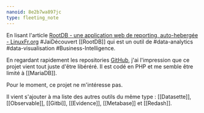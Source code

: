 ```yaml
---
nanoid: 8e2b7wa897jc
type: fleeting_note
---
```

En lisant l'article [RootDB - une application web de reporting, auto-hebergée - LinuxFr.org](https://linuxfr.org/news/rootdb-une-application-web-de-reporting-auto-hebergee) #JaiDécouvert [[RootDB]] qui est un outil de #data-analytics #data-visualisation #Business-Intelligence.  

En regardant rapidement les repositories [GitHub](https://github.com/orgs/RootDBApp/repositories), j'ai l'impression que ce projet vient tout juste d'être libéréré.
Il est codé en PHP et me semble être limité à [[MariaDB]].

Pour le moment, ce projet ne m'intéresse pas.

Il vient s'ajouter à ma liste des autres outils du même type : [[Datasette]], [[Observable]], [[Gitbi]], [[Evidence]], [[Metabase]] et [[Redash]].
